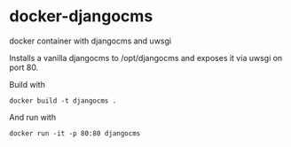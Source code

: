 docker-djangocms
================

docker container with djangocms and uwsgi

Installs a vanilla djangocms to /opt/djangocms and exposes it via uwsgi on port 80.

Build with

    docker build -t djangocms .

And run with

    docker run -it -p 80:80 djangocms

